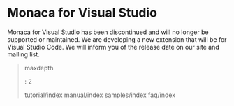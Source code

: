 Monaca for Visual Studio
========================

<div class="admonition note">

Monaca for Visual Studio has been discontinued and will no longer be
supported or maintained. We are developing a new extension that will be
for Visual Studio Code. We will inform you of the release date on our
site and mailing list.

</div>

> maxdepth
>
> :   2
>
> tutorial/index manual/index samples/index faq/index
